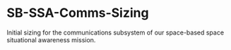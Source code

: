 # SB-SSA-Comms-Sizing
Initial sizing for the communications subsystem of our space-based space situational awareness mission.
